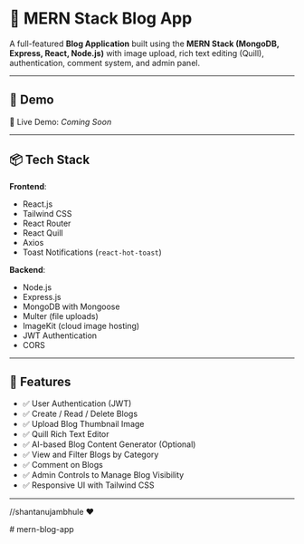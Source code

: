 # 📝 MERN Stack Blog App

A full-featured **Blog Application** built using the **MERN Stack (MongoDB, Express, React, Node.js)** with image upload, rich text editing (Quill), authentication, comment system, and admin panel.

---

## 🔗 Demo

🚀 Live Demo: _Coming Soon_  

---

## 📦 Tech Stack

**Frontend**:  
- React.js  
- Tailwind CSS  
- React Router  
- React Quill  
- Axios  
- Toast Notifications (`react-hot-toast`)

**Backend**:  
- Node.js  
- Express.js  
- MongoDB with Mongoose  
- Multer (file uploads)  
- ImageKit (cloud image hosting)  
- JWT Authentication  
- CORS

---

## 🔐 Features

- ✅ User Authentication (JWT)
- ✅ Create / Read / Delete Blogs
- ✅ Upload Blog Thumbnail Image
- ✅ Quill Rich Text Editor
- ✅ AI-based Blog Content Generator (Optional)
- ✅ View and Filter Blogs by Category
- ✅ Comment on Blogs
- ✅ Admin Controls to Manage Blog Visibility
- ✅ Responsive UI with Tailwind CSS

---

//shantanujambhule ❤️

#   m e r n - b l o g - a p p  
 